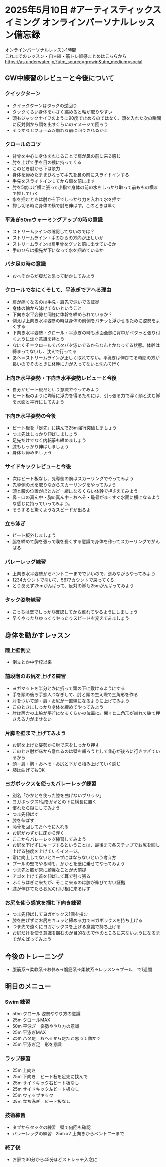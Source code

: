 # 2025年5月10日 #アーティスティックスイミング オンラインパーソナルレッスン備忘録
オンラインパーソナルレッスン1時間  
これまでのレッスン・自主練・筋トレ雑感まとめはこちらから  
https://as.underwater.jp/?utm_source=growin&utm_medium=social  
## GW中練習のレビューと今後について
### クイックターン
- クイックターンはタックの逆回り
- タックくらい身体を小さく縮めると軸が取りやすい
- 頭もジャックナイフのように90度で止めるのではなく、頭を入れた次の瞬間に反対側から頭を出すくらいのイメージで回ろう
- そうするとフォームが崩れる前に回りきれるかと
### クロールのコツ
- 背骨を中心に身体をねじることで肩が鼻の前に来る感じ
- 肘を上げて手を目の横に持ってくる
- このとき肘から下は脱力
- 身体を締めたままひねって手先を鼻の前にスライドインする
- 手先をスライドインしてから肩を前に出す
- 肘を5度ほど横に張って小指で身体の前の水をしっかり取って前ももの横まで押していく
- 水を掴むときは肘から下でしっかり力を入れて水を押す
- 押し切る時に身体の横で肘を伸ばす。このときは早く
### 平泳ぎ50mウォーミングアップの時の意識
- ストリームラインの確認してないのでは？
- ストリームライン・手のひらの方向が正しいか
- ストリームラインは肩甲骨をグッと前に出せているか
- 手のひらは指先が下になって水を掴めているか
### バタ足の時の意識
- おへそからが脚だと思って動かしてみよう
### クロールでなにくそして、平泳ぎでアヘる理由
- 肩が痛くなるのは手先・肩先で泳いでる証拠
- 身体の軸から泳げてないということ
- 下向き水平姿勢と同様に体幹を締められているか？
- 例えば上向き水平姿勢の時は身体の前側をバチッと浮かせるために姿勢をよくする
- 下向き水平姿勢・クロール・平泳ぎの時も水面全部に背中がベタッと張り付くように泳ぐ意識を持とう
- なにくそ＝クロールでバタバタ泳いでるからなんとかなってる状態。体幹は締まってないし、沈んで行ってる
- あへ＝ストリームラインが正しく取れてない。平泳ぎは伸びてる時間の方が長いのでそのときに体幹に力が入ってないと沈んで行く
### 上向き水平姿勢・下向き水平姿勢レビューと今後
- 自分がビート板だという意識でやってみよう
- ビート板のように均等に浮力を得るためには、引っ張る力で浮く頭と沈む脚を水面と平行にしてみよう
### 下向き水平姿勢の今後
- ビート板を「足先」に挟んで25m強行突破しましょう
- つま先はしっかり伸ばしましょう
- 足先だけでなく内転筋も締めましょう
- 膝もしっかり伸ばしましょう
- 身体も締めましょう
### サイドキックレビューと今後
- 次はビート板なし、先導側の腕はスカーリングでやってみよう
- 先導側の水を取りながらスカーリングをやってみよう
- 頭と腰の位置がほとんど一緒になるくらい体幹で押さえてみよう
- 鼻・口の真ん中・胸の真ん中・おへそ・恥骨がまっすぐ水面に横になるような感じに持っていってみよう。
- そうすると驚くようなスピードが出るよ
### 立ち泳ぎ
- ビート板外しましょう
- 脇を締めて胸を張って喉を長くする意識で身体を作ってスカーリングでがんばる
### バレーレッグ練習
- 上向き水平姿勢からベントニーまででいいので、進みながらやってみよう
- 1234カウントで引いて、5677カウントで戻ってくる
- とりあえず25mがんばって、反対の脚も25mがんばってみよう
### タック姿勢練習
- こっちは壁でしっかり確認してから離れてやるようにしましょう
- 早くやったりゆっくりやったりスピードを変えてみましょう
## 身体を動かすレッスン
### 陸上壁倒立
- 倒立とか中学校以来
### 前段階のお尻を上げる練習
- ヨガマットを半分とかに折って頭の下に敷けるようにする
- 手を頭の後ろ手恋人つなぎして、肘と頭の生え際で三角形を作る
- 肘をついて頭・肩・お尻が一直線になるように上げてみよう
- このときにしっかり身体を締めてやってみよう
- 肘は両方の上腕が平行になるくらいの位置に。開くと三角形が崩れて脇で押さえる力が出せない
### 片脚を壁まで上げてみよう
- お尻を上げた姿勢から肘で床をしっかり押す
- このとき肘が床から離れるのは壁を頼ろうとして重心が後ろに行きすぎているから
- 頭・肩・胸・おへそ・お尻と下から積み上げていく感じ
- 膝は曲げてもOK
### ヨガボックスを使ったバレーレッグ練習
- 別名「かかとを使った膝を曲げないブリッジ」
- ヨガボックス1個をかかとの下に横長に置く
- 慣れたら縦にしてみよう
- つま先伸ばす
- 膝を伸ばす
- 恥骨を回しておへそに入れる
- お尻がわずかに床から浮く
- ここからバレーレッグ練習してみよう
- お尻を下げずにキープするということは、最後まで各ステップでお尻を回し上げる強度を上げていくイメージ。
- 常に向上してないとキープにはならないという考え方
- プールの壁でやる時も、かかとを壁に乗せてやってみよう
- つま先と膝が常に綺麗なことが大前提
- アゴを上げて首を伸ばして耳で引っ張る
- ふくらはぎに来たが、そこに来るのは膝が伸びてない証拠
- 膝が伸びてたらお尻の付け根に来るはず
### お尻を使う感覚を掴む下向き練習
- つま先伸ばしてヨガボックス1個を挟む
- 膝を曲げずにお尻をキュッと締める力でヨガボックスを持ち上げる
- つま先で遠くにヨガボックスを上げる意識で持ち上げる
- お尻だけを使う意識を掴むのが目的なので他のところに来ないようになるまでがんばってみよう
## 今後のトレーニング
- 腹筋系→柔軟系→お休み→腹筋系→柔軟系→レッスン→プール　で1週間
## 明日のメニュー
### Swim 練習
- 50m クロール 姿勢ややり方の意識
- 25m クロールMAX
- 50m 平泳ぎ　姿勢ややり方の意識
- 25m 平泳ぎMAX
- 25m バタ足　おへそから足だと思って動かす
- 25m 平泳ぎ足　形を意識
### ラップ練習
- 25m 上向き
- 25m 下向き　ビート板を足先に挟んで
- 25m サイドキック右ビート板なし
- 25m サイドキック左ビート板なし
- 25m ウィップキック
- 25m 立ち泳ぎ　ビート板なし
### 技術練習
- タブからタックの練習　壁で何回も確認
- バレーレッグの練習　25m x2 上向きからベントニーまで
### 終了後
- お家で30分から45分ほどストレッチ入念に